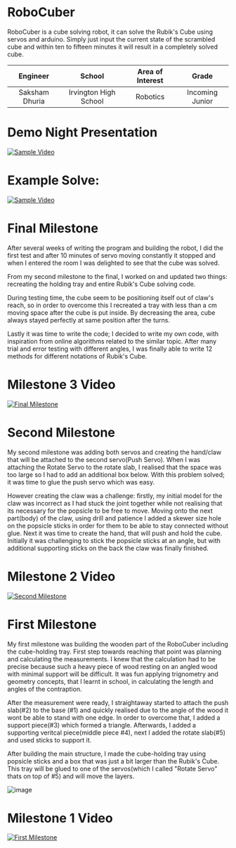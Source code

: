 # RoboCuber
RoboCuber is a cube solving robot, it can solve the Rubik's Cube using servos and arduino. Simply just input the current state of the scrambled cube and within ten to fifteen minutes it will result in a completely solved cube. 

| **Engineer** | **School** | **Area of Interest** | **Grade** |
|:--:|:--:|:--:|:--:|
| Saksham Dhuria | Irvington High School | Robotics | Incoming Junior

# Demo Night Presentation
[![Sample Video](https://i.ytimg.com/vi/kHVGapM-vSY/hqdefault.jpg?sqp=-oaymwEjCOADEI4CSFryq4qpAxUIARUAAAAAGAElAADIQj0AgKJDeAE=&rs=AOn4CLBkQ5r1bpcqcy4QKx75fmcQbm1BTg)](https://youtu.be/kHVGapM-vSY)

# Example Solve:

[![Sample Video](https://i.ytimg.com/vi/o328AWIkfyE/hqdefault.jpg?sqp=-oaymwEjCNACELwBSFryq4qpAxUIARUAAAAAGAElAADIQj0AgKJDeAE=&rs=AOn4CLBDlUR0pKG9Aldw0PEFASuvgmEpLg)](https://youtu.be/o328AWIkfyE)
  
# Final Milestone
After several weeks of writing the program and building the robot, I did the first test and after 10 minutes of servo moving constantly it stopped and when I entered the room I was delighted to see that the cube was solved. 

From my second milestone to the final, I worked on and updated two things: recreating the holding tray and entire Rubik's Cube solving code. 

During testing time, the cube seem to be positioning itself out of claw's reach, so in order to overcome this I recreated a tray with less than a cm moving space after the cube is put inside.  By decreasing the area, cube always stayed perfectly at same position after the turns. 

Lastly it was time to write the code; I decided to write my own code, with inspiration from online algorithms related to the similar topic. After many trial and error testing with different angles, I was finally able to write 12 methods for different notations of Rubik's Cube. 

# Milestone 3 Video
[![Final Milestone](https://i.ytimg.com/vi/KYL1lSGx18s/hq720.jpg?sqp=-oaymwEXCNAFEJQDSFryq4qpAwkIARUAAIhCGAE=&rs=AOn4CLCK1gTBsmnueIVC0NtPNtyhExgE3w)](https://youtu.be/KYL1lSGx18s)

# Second Milestone
My second milestone was adding both servos and creating the hand/claw that will be attached to the second servo(Push Servo). When I was attaching the Rotate Servo to the rotate slab, I realised that the space was too large so I had to add an additional box below. With this problem solved; it was time to glue the push servo which was easy. 

However creating the claw was a challenge: firstly, my initial model for the claw was incorrect as I had stuck the joint together while not realising that its necessary for the popsicle to be free to move. Moving onto the next part(body) of the claw, using drill and patience I added a skewer size hole on the popsicle sticks in order for them to be able to stay connected without glue. Next it was time to create the hand, that will push and hold the cube. Initially it was challenging to stick the popsicle sticks at an angle, but with additional supporting sticks on the back the claw was finally finished.  

# Milestone 2 Video
[![Second Milestone](https://i.ytimg.com/vi/asTmF8wcKyU/hq720.jpg?sqp=-oaymwEXCNAFEJQDSFryq4qpAwkIARUAAIhCGAE=&rs=AOn4CLDT7UgDVbwvtSaEW7q1e-ysJnnF5A)](https://youtu.be/asTmF8wcKyU)
# First Milestone
  
My first milestone was building the wooden part of the RoboCuber including the cube-holding tray. First step towards reaching that point was planning and calculating the measurements. I knew that the calculation had to be precise because such a heavy piece of wood resting on an angled wood with minimal support will be difficult. It was fun applying trignometry and geometry concepts, that I learnt in school, in calculating the length and angles of the contraption.

After the measurement were ready, I straightaway started to attach the push slab(#2) to the base (#1) and quickly realised due to the angle of the wood it wont be able to stand with one edge. In order to overcome that, I added a support piece(#3) which formed a triangle. Afterwards, I added a supporting veritcal piece(middle piece #4), next I added the rotate slab(#5) and used sticks to support it. 

After building the main structure, I made the cube-holding tray using popsicle sticks and a box that was just a bit larger than the Rubik's Cube. This tray will be glued to one of the servos(which I called "Rotate Servo" thats on top of #5) and will move the layers. 

![image](https://user-images.githubusercontent.com/86132593/128665103-fb60c96d-fbab-4a11-b073-ac04866be53d.png)

# Milestone 1 Video
[![First Milestone](https://i.ytimg.com/vi/2Qp_IZL8vgk/hqdefault.jpg?sqp=-oaymwEjCOADEI4CSFryq4qpAxUIARUAAAAAGAElAADIQj0AgKJDeAE=&rs=AOn4CLAL4n_qyV4U2xSRf1Rns6pwfR3qVA)](https://youtu.be/2Qp_IZL8vgk)


